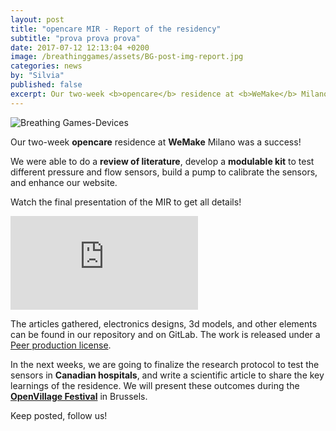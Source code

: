 ```yaml
---
layout: post
title: "opencare MIR - Report of the residency"
subtitle: "prova prova prova"
date: 2017-07-12 12:13:04 +0200
image: /breathinggames/assets/BG-post-img-report.jpg
categories: news
by: "Silvia"
published: false
excerpt: Our two-week <b>opencare</b> residence at <b>WeMake</b> Milano was a success!
---
```


<img src="https://opencarecc.github.io/breathinggames/assets/BG-post-img-report.jpg" alt="Breathing Games-Devices">

Our two-week <b>opencare</b> residence at <b>WeMake</b> Milano was a success!

We were able to do a <b>review of literature</b>, develop a <b>modulable kit</b> to test different pressure and flow sensors, build a pump to calibrate the sensors, and enhance our website.

Watch the final presentation of the MIR to get all details!

<iframe class="presentation" src="https://docs.google.com/presentation/d/e/2PACX-1vTTtnTWjSvHVg0bD4mz5sXdNH7VH6U3MsPW25n1zGWwb4qCPcDAGt4hVUOyB_b9eeGaj3FxBlP2yYEV/embed?start=false&loop=false&delayms=3000" frameborder="0" allowfullscreen="true" mozallowfullscreen="true" webkitallowfullscreen="true"></iframe>

The articles gathered, electronics designs, 3d models, and other elements can be found in our repository and on GitLab. The work is released under a [Peer production license](http://wiki.p2pfoundation.net/Peer_Production_License).

In the next weeks, we are going to finalize the research protocol to test the sensors in <b>Canadian hospitals</b>, and write a scientific article to share the key learnings of the residence. We will present these outcomes during the <b>[OpenVillage Festival](https://edgeryders.eu/c/festival)</b> in Brussels.

Keep posted, follow us!
